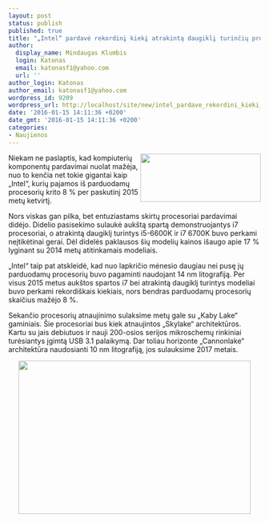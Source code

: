 ```yaml
---
layout: post
status: publish
published: true
title: "„Intel“ pardavė rekordinį kiekį atrakintą daugiklį turinčių procesorių"
author:
  display_name: Mindaugas Klumbis
  login: Katonas
  email: katonasf1@yahoo.com
  url: ''
author_login: Katonas
author_email: katonasf1@yahoo.com
wordpress_id: 9209
wordpress_url: http://localhost/site/new/intel_pardave_rekordini_kieki_atrakinta_daugikli_turinciu_procesoriu__/
date: '2016-01-15 14:11:36 +0200'
date_gmt: '2016-01-15 14:11:36 +0200'
categories:
- Naujienos
---
```

<p>
	<a href="http://technews.lt/userfiles/guru3d-intel-tick-tock.png"><img alt="" src="http://technews.lt/userfiles/guru3d-intel-tick-tock.png" style="width: 240px; height: 96px; float: right;" /></a>Niekam ne paslaptis, kad kompiuterių komponentų pardavimai nuolat mažėja, nuo to kenčia net tokie gigantai kaip &bdquo;Intel&ldquo;, kurių pajamos i&scaron; parduodamų procesorių krito 8 % per paskutinį 2015 metų ketvirtį.</p>
<p>
	Nors viskas gan pilka, bet entuziastams skirtų procesoriai pardavimai didėjo. Didelio pasisekimo sulaukė auk&scaron;tą spartą demonstruojantys i7 procesoriai, o atrakintą daugiklį turintys i5-6600K ir i7 6700K buvo perkami neįtikėtinai gerai. Dėl didelės paklausos &scaron;ių modelių kainos i&scaron;augo apie 17 % lyginant su 2014 metų atitinkamais modeliais.</p>
<p>
	&bdquo;Intel&ldquo; taip pat atskleidė, kad nuo lapkričio mėnesio daugiau nei pusę jų parduodamų procesorių buvo pagaminti naudojant 14 nm litografiją. Per visus 2015 metus auk&scaron;tos spartos i7 bei atrakintą daugiklį turintys modeliai buvo perkami rekordi&scaron;kais kiekiais, nors bendras parduodamų procesorių skaičius mažėjo 8 %.</p>
<p>
	Sekančio procesorių atnaujinimo sulaksime metų gale su &bdquo;Kaby Lake&ldquo; gaminiais. &Scaron;ie procesoriai bus kiek atnaujintos &bdquo;Skylake&ldquo; architektūros. Kartu su jais debiutuos ir nauji 200-osios serijos mikroschemų rinkiniai turėsiantys įgimtą USB 3.1 palaikymą. Dar toliau horizonte &bdquo;Cannonlake&ldquo; architektūra naudosianti 10 nm litografiją, jos sulauksime 2017 metais.&nbsp;</p>
<p style="text-align: center;">
	<a href="http://technews.lt/userfiles/intel cpu.JPG"><img alt="" src="http://technews.lt/userfiles/intel cpu.JPG" style="width: 464px; height: 306px;" /></a></p>
